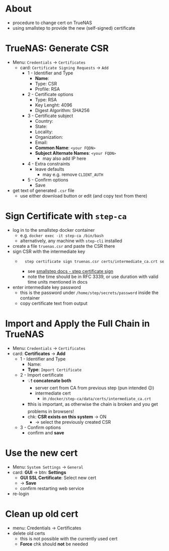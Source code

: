 # About
- procedure to change cert on TrueNAS
- using smallstep to provide the new (self-signed) certificate

# TrueNAS: Generate CSR
- Menu: `Credentials` -> `Certificates`
	- card: `Certificate Signing Requests` -> `Add`
		- 1 - Identifier and Type
			- **Name**: <a descriptive name>
			- Type: CSR
			- Profile: RSA
		- 2 - Certificate options
			- Type: RSA
			- Key Lenght: 4096
			- Digest Algorithm: SHA256
		- 3 - Certificate subject
			- Country: <your data>
			- State: <your data>
			- Locality: <your data>
			- Organization: <your data>
			- Email: <your data>
			- **Common Name**: `<your FQDN>`
			- **Subject Alternate Names**: `<your FQDN>`
				- may also add IP here
		- 4 - Extra constraints
			- leave defaults
				- may e.g. remove `CLIENT_AUTH`
		- 5 - Confirm options
			- Save
- get text of generated `.csr` file
	- use either download button or edit (and copy text from there)
# Sign Certificate with `step-ca`
- log in to the smallstep docker container
	- e.g. `docker exec -it step-ca /bin/bash`
	- alternatively, any machine with `step-cli` installed
- create a file `truenas.csr` and paste the CSR there
- sign CSR with the intermediate key
	- ```bash
		step certificate sign truenas.csr certs/intermediate_ca.crt secrets/intermediate_ca_key --not-after=2026-01-05T00:00:00Z
		```
		- see [smallstep docs - step certificate sign](https://smallstep.com/docs/step-cli/reference/certificate/sign/)
		- note the time should be in RFC 3339, or use duration with valid time units mentioned in docs
- enter intermediate key password
	- this is the password under `/home/step/secrets/password` inside the container
	- copy certificate text from output
# Import and Apply the Full Chain in TrueNAS
- Menu: `Credentials` -> `Certificates`
- card: **Certificates** -> **Add**
	- 1 - Identifier and Type
		- Name: <a descriptive name>
		- **Type**: `Import Certificate`
	- 2 - Import certificate
		- 💡❗ **concatenate both**
			- server cert from CA from previous step (pun intended 😉)
			- intermediate cert
				- in `/docker/step-ca/data/certs/intermediate_ca.crt`
		- ❗this is important, as otherwise the chain is broken and you get problems in browsers!
		- chk: **CSR exists on this system** -> ON
			- -> select the previously created CSR
	- 3 - Confirm options
		- confirm and **save**
# Use the new cert
- Menu: `System Settings` -> `General`
- card: **GUI** -> btn: **Settings**
	- **GUI SSL Certificate**: Select new cert
	- -> **Save**
	- confirm restarting web service
- re-login
# Clean up old cert
- menu: Credentials -> Certificates
- delete old certs
	- this is not possible with the currently used cert
	- **Force** chk should **not** be needed
